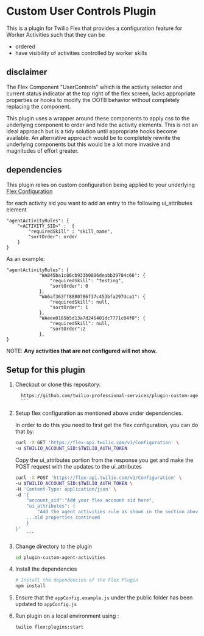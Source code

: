 # Custom User Controls Plugin

This is a plugin for Twilio Flex that provides a configuration feature for Worker Activities such that they can be
 
- ordered
- have visibility of activities controlled by worker skills

## disclaimer

The Flex Component "UserControls" which is the activity selector and current status indicator at the top right of the flex screen, lacks appropriate properties or hooks to modify the OOTB behavior without completely replacing the component.

This plugin uses a wrapper around these components to apply css to the underlying component to order and hide the activity elements.  This is not an ideal approach but is a tidy solution until appropriate hooks become available.  An alternative approach would be to completely rewrite the underlying components but this would be a lot more invasive and magnitudes of effort greater.

## dependencies

This plugin relies on custom configuration being applied to your underlying [Flex Configuration](https://www.twilio.com/docs/flex/developer/ui/configuration#modifying-configuration-for-flextwiliocom)

for each activity sid you want to add an entry to the following ui_attributes element

```
"agentActivityRules": {
	"<ACTIVITY_SID>" :  {
		"requiredSkill" : "skill_name",
		"sortOrder": order
	}
}
```

As an example:

```
"agentActivityRules": {
            "WA845ba1c86cb933b0806deabb39784c66": {
                "requiredSkill": "testing",
                "sortOrder": 0
            },
            "WA6af363ff8880786f37c453bfa297dca1": {
                "requiredSkill": null,
                "sortOrder": 1
            },
            "WAeee0165b5d13a7d246401dc7771c04f0": {
                "requiredSkill": null,
                "sortOrder":2
            },
}
```

NOTE: **Any activities that are not configured will not show.**

## Setup for this plugin

1. Checkout or clone this repository:

	  ```bash
		https://github.com/twilio-professional-services/plugin-custom-agent-activities.git
		```

2. Setup flex configuration as mentioned above under dependencies.

	In order to do this you need to first get the flex configuration, you can do that by:

	```bash
	curl -X GET 'https://flex-api.twilio.com/v1/Configuration' \
	-u $TWILIO_ACCOUNT_SID:$TWILIO_AUTH_TOKEN
	```

	Copy the ui_attributes portion from the response you get and make the POST request with the updates to the ui_attributes

	```bash
	curl -X POST 'https://flex-api.twilio.com/v1/Configuration' \
    -u $TWILIO_ACCOUNT_SID:$TWILIO_AUTH_TOKEN \
    -H 'Content-Type: application/json' \
    -d '{
        "account_sid":"Add your flex account sid here",
        "ui_attributes": {
            "Add the agent activities rule as shown in the section above",
        ...old properties continued
        }
    }'
		```

3. Change directory to the plugin

	```bash
	cd plugin-custom-agent-activities
	```

4. Install the dependencies

	```bash
	# Install the dependencies of the Flex Plugin
	npm install
	```

5. Ensure that the `appConfig.example.js` under the public folder has been updated to `appConfig.js`

6. Run plugin on a local environment using :
	```bash
	twilio flex:plugins:start
	```

